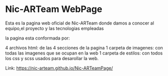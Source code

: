 # Nic-ARTeam WebPage

Esta es la pagina web oficial de Nic-ARTeam donde damos a conocer al equipo,el proyecto y las tecnologias empleadas

la pagina esta  conformada por:

4 archivos html:         de las 4 secciones de la pagina
1 carpeta de imagenes:   con todas las imagenes que se ocupan en la web
1 carpeta de estilos:    con todos los css y scss usados para desarollar la web.

Link: https://nic-arteam.github.io/Nic-ARTeamPage/
